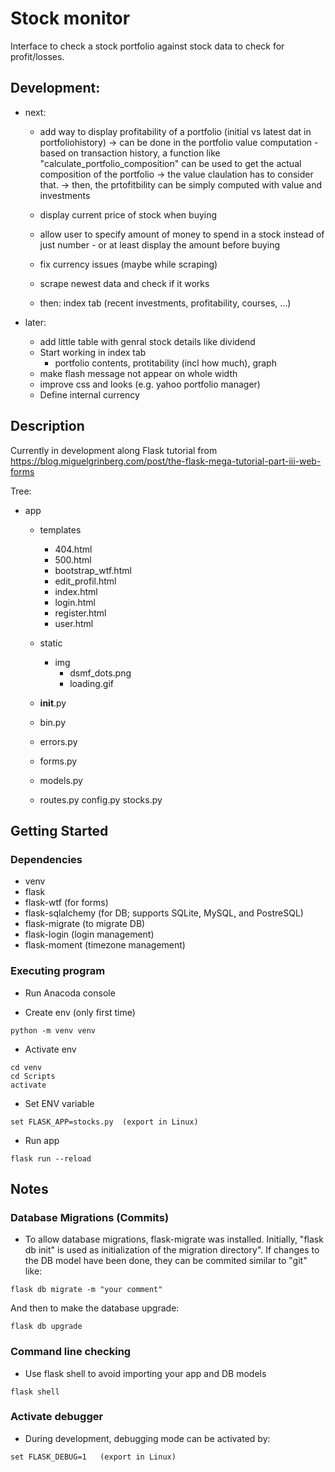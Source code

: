 # Stock monitor

Interface to check a stock portfolio against stock data to check for profit/losses.

## Development:

* next:

	* add way to display profitability of a portfolio (initial vs latest dat in portfoliohistory)
		-> can be done in the portfolio value computation - based on transaction history, a function like "calculate_portfolio_composition" can be used to get the actual composition of the portfolio -> the value claulation has to consider that.
		-> then, the prtofitbility can be simply computed with value and investments

	* display current price of stock when buying
	* allow user to specify amount of money to spend in a stock instead of just number - or at least display the amount before buying
	* fix currency issues (maybe while scraping)
	* scrape newest data and check if it works
	* then: index tab (recent investments, profitability, courses, ...)

* later:

	* add little table with genral stock details like dividend
	* Start working in index tab
		* portfolio contents, protitability (incl how much), graph
	* make flash message not appear on whole width
	* improve css and looks (e.g. yahoo portfolio manager)
	* Define internal currency

	
## Description

Currently in development along Flask tutorial from https://blog.miguelgrinberg.com/post/the-flask-mega-tutorial-part-iii-web-forms

Tree:

* app
	* templates
		* 404.html
		* 500.html
		* bootstrap_wtf.html
		* edit_profil.html
		* index.html
		* login.html
		* register.html
		* user.html
	* static
		* img
			* dsmf_dots.png
			* loading.gif
		
	* __init__.py
	* bin.py
	* errors.py
	* forms.py
	* models.py
	* routes.py
config.py
stocks.py


## Getting Started

### Dependencies

* venv
* flask
* flask-wtf  (for forms)
* flask-sqlalchemy (for DB; supports SQLite, MySQL, and PostreSQL)
* flask-migrate (to migrate DB)
* flask-login (login management)
* flask-moment (timezone management)

### Executing program

* Run Anacoda console

* Create env (only first time)
```
python -m venv venv
```

* Activate env
```
cd venv
cd Scripts
activate
```

* Set ENV variable
```
set FLASK_APP=stocks.py  (export in Linux)
```

* Run app
```
flask run --reload
```

## Notes

### Database Migrations (Commits)

* To allow database migrations, flask-migrate was installed. Initially, "flask db init" is used as initialization of the migration directory". If changes to the DB model have been done, they can be commited similar to "git" like:
```
flask db migrate -m "your comment"
```
And then to make the database upgrade:
```
flask db upgrade
```

### Command line checking

* Use flask shell to avoid importing your app and DB models
```
flask shell
```

### Activate debugger

* During development, debugging mode can be activated by:
```
set FLASK_DEBUG=1   (export in Linux)
```